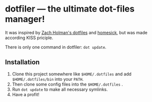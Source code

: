 dotfiler — the ultimate dot-files manager!
==========================================

It was inspired by [Zach Holman's dotfiles](https://github.com/holman/dotfiles) and
[homesick](https://github.com/technicalpickles/homesick), but was made according KISS priciple.

There is only one command in dotfiler: `dot update`.

Installation
------------

1. Clone this project somewhere like `$HOME/.dotfiles` and add `$HOME/.dotfiles/bin` into
your `PATH`.
2. Then clone some config files into the `$HOME/.dotfiles` .
3. Run `dot update` to make all necessary symlinks.
4. Have a profit!
